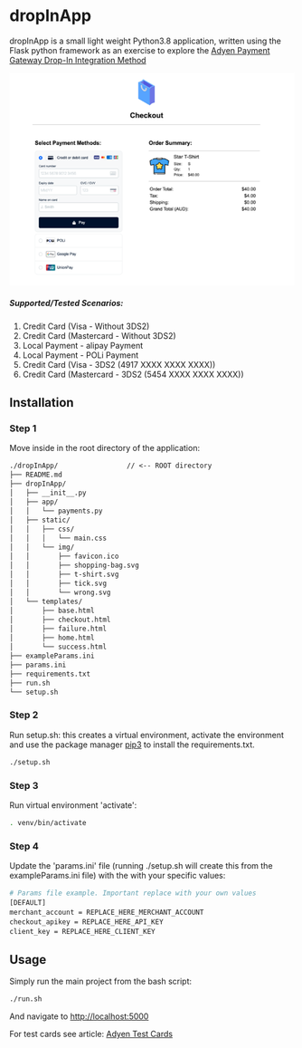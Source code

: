 # dropInApp

dropInApp is a small light weight Python3.8 application, written using the Flask python framework as an exercise to explore the [Adyen Payment Gateway Drop-In Integration Method](https://docs.adyen.com/checkout/drop-in-web)

![ScreenGrab](dropInApp/static/img/checkout-screengrab.png)


##### Supported/Tested Scenarios:
1. Credit Card (Visa - Without 3DS2)
2. Credit Card (Mastercard - Without 3DS2)
3. Local Payment - alipay Payment
4. Local Payment - POLi Payment
6. Credit Card (Visa - 3DS2 (4917 XXXX XXXX XXXX))
7. Credit Card (Mastercard - 3DS2 (5454 XXXX XXXX XXXX))

## Installation

### Step 1

Move inside in the root directory of the application:
```
./dropInApp/                 // <-- ROOT directory
├── README.md
├── dropInApp/
│   ├── __init__.py
│   ├── app/
│   │   └── payments.py
│   ├── static/
│   │   ├── css/
│   │   │   └── main.css
│   │   └── img/
│   │       ├── favicon.ico
│   │       ├── shopping-bag.svg
│   │       ├── t-shirt.svg
│   │       ├── tick.svg
│   │       └── wrong.svg
│   └── templates/
│       ├── base.html
│       ├── checkout.html
│       ├── failure.html
│       ├── home.html
│       └── success.html
├── exampleParams.ini
├── params.ini
├── requirements.txt
├── run.sh
└── setup.sh
```

### Step 2

Run setup.sh: this creates a virtual environment, activate the environment and use the package manager [pip3](https://pip.pypa.io/en/stable/) to install the requirements.txt.

```bash
./setup.sh
```

### Step 3
Run virtual environment 'activate': 
```bash
. venv/bin/activate
```
### Step 4
Update the 'params.ini' file (running ./setup.sh will create this from the exampleParams.ini file) with the with your specific values:
```bash
# Params file example. Important replace with your own values 
[DEFAULT]
merchant_account = REPLACE_HERE_MERCHANT_ACCOUNT   
checkout_apikey = REPLACE_HERE_API_KEY
client_key = REPLACE_HERE_CLIENT_KEY
```

## Usage
Simply run the main project from the bash script:
```bash
./run.sh
```
And navigate to [http://localhost:5000](http://localhost:5000)

For test cards see article: [Adyen Test Cards](https://docs.adyen.com/development-resources/test-cards/test-card-numbers#credit-and-debit-cards)

